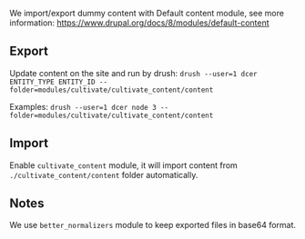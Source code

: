 We import/export dummy content with Default content module, 
see more information: https://www.drupal.org/docs/8/modules/default-content

## Export
Update content on the site and run by drush:
`drush --user=1 dcer ENTITY_TYPE ENTITY_ID --folder=modules/cultivate/cultivate_content/content`

Examples:
`drush --user=1 dcer node 3 --folder=modules/cultivate/cultivate_content/content`

## Import
Enable `cultivate_content` module, it will import content from `./cultivate_content/content` folder automatically.

## Notes
We use `better_normalizers` module to keep exported files in base64 format.
